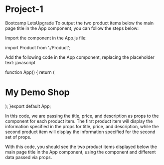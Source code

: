 # Project-1
Bootcamp LetsUpgrade
To output the two product items below the main page title in the App component, you can follow the steps below:

Import the <Product /> component in the App.js file:

import Product from './Product';

Add the following code in the App component, replacing the placeholder text:
javascript

function App() {
  return (
    <div>
      <h1>My Demo Shop</h1>
      <Product title="Product 1" price={10} description="First product" />
      <Product title="Product 2" price={20} description="Second product" />
    </div>
  );
}export default App;


In this code, we are passing the title, price, and description as props to the <Product /> component for each product item. The first product item will display the information specified in the props for title, price, and description, while the second product item will display the information specified for the second set of props.

With this code, you should see the two product items displayed below the main page title in the App component, using the <Product /> component and different data passed via props.
